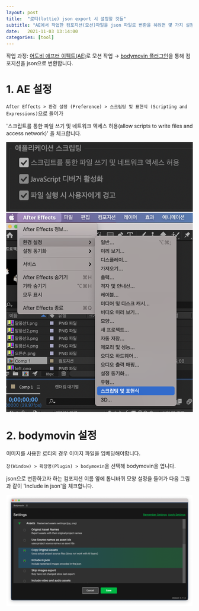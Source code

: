 ```yaml
---
layout: post
title:  "로티(lottie) json export 시 설정할 것들"
subtitle: "AE에서 작업한 컴포지션(모션)파일을 json 파일로 변환을 하려면 몇 가지 설정을 바꿔야할 필요가 있습니다."
date:   2021-11-03 13:14:00
categories: [tool]
---
```


작업 과정:
[어도비 애프터 이펙트(AE)](https://www.adobe.com/kr/products/aftereffects.html)로 모션 작업 → [bodymovin 플러그인](https://exchange.adobe.com/creativecloud.details.12557.bodymovin.html)을 통해 컴포지션을 json으로 변환합니다.

# 1. AE 설정

`After Effects > 환경 설정 (Preference) > 스크립팅 및 표현식 (Scripting and Expressions)`으로 들어가 

'스크립트를 통한 파일 쓰기 및 네트워크 엑세스 허용(allow scripts to write files and access network)' 을 체크합니다.

<img src="./_posts/img/Untitled 1.png">

<img src="./_posts/img/Untitled.png">

# 2. bodymovin 설정

이미지를 사용한 로티의 경우 이미지 파일을 임베딩해야합니다.

`창(Window) > 확장명(Plugin) > bodymovin`을 선택해 bodymovin을 엽니다.

json으로 변환하고자 하는 컴포지션 이름 옆에 톱니바퀴 모양 설정을 들어가 다음 그림과 같이 'Include in json'을 체크합니다.

<img src="./_posts/img/Untitled 2.png">